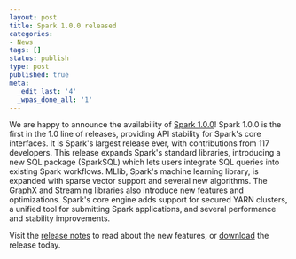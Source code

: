 ```yaml
---
layout: post
title: Spark 1.0.0 released
categories:
- News
tags: []
status: publish
type: post
published: true
meta:
  _edit_last: '4'
  _wpas_done_all: '1'
---
```

We are happy to announce the availability of <a href="{{site.url}}releases/spark-release-1-0-0.html" title="Spark Release 1.0.0">Spark 1.0.0</a>! Spark 1.0.0 is the first in the 1.0 line of releases, providing API stability for Spark's core interfaces. It is Spark's largest release ever, with contributions from 117 developers. 
This release expands Spark's standard libraries, introducing a new SQL package (SparkSQL) which lets users integrate SQL queries into existing Spark workflows. MLlib, Spark's machine learning library, is expanded with sparse vector support and several new algorithms. The GraphX and Streaming libraries also introduce new features and optimizations. Spark's core engine adds support for secured YARN clusters, a unified tool for submitting Spark applications, and several performance and stability improvements.

Visit the <a href="{{site.url}}releases/spark-release-1-0-0.html" title="Spark Release 1.0.0">release notes</a> to read about the new features, or <a href="{{site.url}}downloads.html">download</a> the release today.
